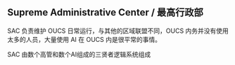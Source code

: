 ## Supreme Administrative Center / 最高行政部

SAC 负责维护 OUCS 日常运行，与其他的区域联盟不同，OUCS 内务并没有使用太多的人员，大量使用 AI 在 OUCS 内是很平常的事情。  

SAC 由数个高管和数个AI组成的三贤者逻辑系统组成
